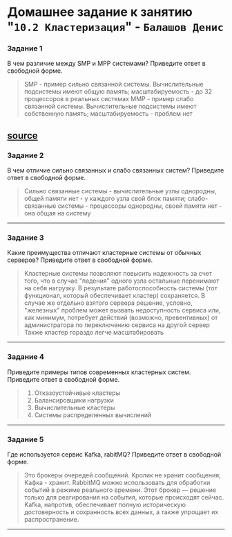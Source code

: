 # Домашнее задание к занятию "`10.2 Кластеризация`" - `Балашов Денис`  
   
### Задание 1
В чем различие между SMP и MPP системами?
Приведите ответ в свободной форме.

>SMP - пример сильно связанной системы. Вычислительные подсистемы имеют общую память; масштабируемость - до 32 процессоров в реальных системах
>MMP - пример слабо связанной системы. Вычислительные подсистемы имеют собственную память; масштабируемость - проблем нет

[source](https://parallel.ru/computers/classes.html)
---

### Задание 2
В чем отличие сильно связанных и слабо связанных систем?
Приведите ответ в свободной форме.

>Сильно связанные системы - вычислительные узлы однородны, общей памяти нет - у каждого узла свой блок памяти; слабо-связанные системы - процессоры однородны, своей памяти нет - она общая на систему
---

### Задание 3
Какие преимущества отличают кластерные системы от обычных серверов?
Приведите ответ в свободной форме.

>Кластерные системы позволяют повысить надежность за счет того, что в случае "падения" одного узла остальные перенимают на себя нагрузку. В результате работоспособность системы (тот функционал, который обеспечивает кластер) сохраняется.
>В случае же отдельно взятого сервера решение, условно, "железных" проблем может вызвать недоступность сервиса или, как минимум, потребует действий (возможно, превентивных) от администратора по переключению сервиса на другой сервер
>Также кластер гораздо легче масштабировать

---
### Задание 4
Приведите примеры типов современных кластерных систем.
Приведите ответ в свободной форме.

>1. Отказоустойчивые кластеры
>2. Балансировщики нагрузки
>3. Вычислительные кластеры
>4. Системы распределенных вычислений
---
### Задание 5
Где используется сервис Kafka, rabitMQ?
Приведите ответ в свободной форме.

>Это брокеры очередей сообщений. Кролик не хранит сообщения; Кафка - хранит.
RabbitMQ можно использовать для обработки событий в режиме реального времени. Этот брокер — решение только для реагирования на события, которые происходят сейчас. Kafka, напротив, обеспечивает полную историческую достоверность и сохранность всех данных, а также упрощает их распространение.
---
